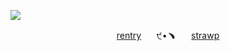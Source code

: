 ![](https://cdn.discordapp.com/attachments/1062717625764950068/1429108408224845875/vxvl.png?ex=68f4f06c&is=68f39eec&hm=9df3f27f2b7f5f466150bf8899719deca99732bb18ee99f9f5a0e2f42f5fcb29&)

<p align="center">
  <a href="https://rentry.co/cipherites">rentry</a> ⠀⠀੯•﹅⠀⠀
  <a href="https://cipherites.straw.page/">strawp</a>
</p>
